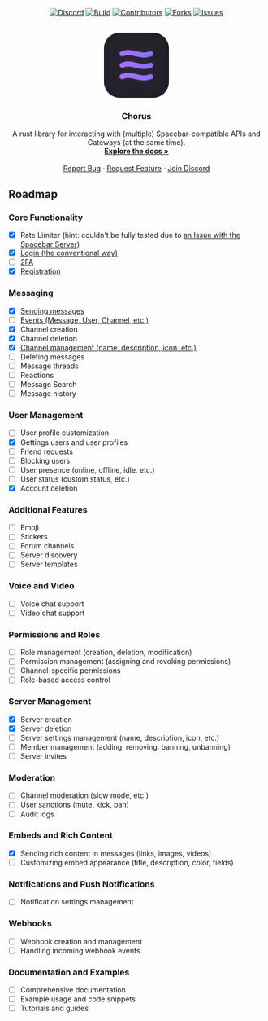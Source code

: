 <div align="center">

[![Discord]][Discord-invite]
[![Build][build-shield]][build-url]
[![Contributors][contributors-shield]][contributors-url]
[![Forks][forks-shield]][forks-url]
[![Issues][issues-shield]][issues-url]

</br>
<div align="center">
  <a href="https://github.com/polyphony-chat/chorus">
    <img src="https://raw.githubusercontent.com/polyphony-chat/design/main/branding/polyphony-chorus-round-8bit.png" alt="Logo" width="128" height="128">
  </a>

<h3 align="center">Chorus</h3>

  <p align="center">
    A rust library for interacting with (multiple) Spacebar-compatible APIs and Gateways (at the same time).
    <br />
    <a href="https://github.com/polyphony-chat/chorus"><strong>Explore the docs »</strong></a>
    <br />
    <br />
    <a href="https://github.com/polyphony-chat/chorus/issues">Report Bug</a>
    ·
    <a href="https://github.com/polyphony-chat/chorus/issues">Request Feature</a>
    ·
    <a href="https://discord.gg/8tKSC8wzDq">Join Discord</a>
  </p>
</div>

</div>

## Roadmap
### Core Functionality
- [x] Rate Limiter (hint: couldn't be fully tested due to [an Issue with the Spacebar Server](https://github.com/spacebarchat/server/issues/1022))
- [x] [Login (the conventional way)](https://github.com/polyphony-chat/chorus/issues/1)
- [ ] [2FA](https://github.com/polyphony-chat/chorus/issues/40)
- [x] [Registration](https://github.com/polyphony-chat/chorus/issues/1)

### Messaging
- [x] [Sending messages](https://github.com/polyphony-chat/chorus/issues/23)
- [ ] [Events (Message, User, Channel, etc.)](https://github.com/polyphony-chat/chorus/issues/51)
- [x] Channel creation
- [x] Channel deletion
- [x] [Channel management (name, description, icon, etc.)](https://github.com/polyphony-chat/chorus/issues/48)
- [ ] Deleting messages
- [ ] Message threads
- [ ] Reactions
- [ ] Message Search
- [ ] Message history

### User Management
- [ ] User profile customization
- [x] Gettings users and user profiles
- [ ] Friend requests
- [ ] Blocking users
- [ ] User presence (online, offline, idle, etc.)
- [ ] User status (custom status, etc.)
- [x] Account deletion

### Additional Features
- [ ] Emoji
- [ ] Stickers
- [ ] Forum channels
- [ ] Server discovery
- [ ] Server templates

### Voice and Video
- [ ] Voice chat support
- [ ] Video chat support

### Permissions and Roles
- [ ] Role management (creation, deletion, modification)
- [ ] Permission management (assigning and revoking permissions)
- [ ] Channel-specific permissions
- [ ] Role-based access control

### Server Management
- [x] Server creation
- [x] Server deletion
- [ ] Server settings management (name, description, icon, etc.)
- [ ] Member management (adding, removing, banning, unbanning)
- [ ] Server invites

### Moderation
- [ ] Channel moderation (slow mode, etc.)
- [ ] User sanctions (mute, kick, ban)
- [ ] Audit logs

### Embeds and Rich Content
- [x] Sending rich content in messages (links, images, videos)
- [ ] Customizing embed appearance (title, description, color, fields)

### Notifications and Push Notifications
- [ ] Notification settings management

### Webhooks
- [ ] Webhook creation and management
- [ ] Handling incoming webhook events

### Documentation and Examples
- [ ] Comprehensive documentation
- [ ] Example usage and code snippets
- [ ] Tutorials and guides

[Rust]: https://img.shields.io/badge/Rust-orange?style=plastic&logo=rust
[Rust-url]: https://www.rust-lang.org/
[build-shield]: https://img.shields.io/github/actions/workflow/status/polyphony-chat/chorus/rust.yml?style=flat
[build-url]: https://github.com/polyphony-chat/chorus/blob/main/.github/workflows/rust.yml
[contributors-shield]: https://img.shields.io/github/contributors/polyphony-chat/chorus.svg?style=flat
[contributors-url]: https://github.com/polyphony-chat/chorus/graphs/contributors
[forks-shield]: https://img.shields.io/github/forks/polyphony-chat/chorus.svg?style=flat
[forks-url]: https://github.com/polyphony-chat/chorus/network/members
[stars-shield]: https://img.shields.io/github/stars/polyphony-chat/chorus.svg?style=flat
[stars-url]: https://github.com/polyphony-chat/chorus/stargazers
[issues-shield]: https://img.shields.io/github/issues/polyphony-chat/chorus.svg?style=flat
[issues-url]: https://github.com/polyphony-chat/chorus/issues
[license-shield]: https://img.shields.io/github/license/polyphony-chat/chorus.svg?style=f;at
[license-url]: https://github.com/polyphony-chat/chorus/blob/master/LICENSE
[Discord]: https://dcbadge.vercel.app/api/server/m3FpcapGDD?style=flat
[Discord-invite]: https://discord.com/invite/m3FpcapGDD
